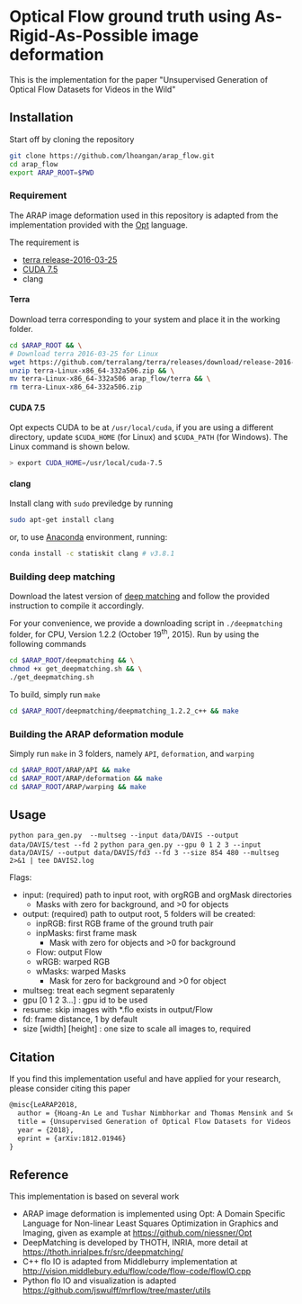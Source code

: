 # Optical Flow ground truth using As-Rigid-As-Possible image deformation
This is the implementation for the paper "Unsupervised Generation of Optical 
Flow Datasets for Videos in the Wild"

## Installation

Start off by cloning the repository
```sh
git clone https://github.com/lhoangan/arap_flow.git
cd arap_flow
export ARAP_ROOT=$PWD
```

### Requirement

The ARAP image deformation used in this repository is adapted from the implementation
provided with the [Opt](https://github.com/niessner/Opt) language.

The requirement is
- [terra release-2016-03-25](https://github.com/terralang/terra/releases)
- [CUDA 7.5](https://developer.nvidia.com/cuda-75-downloads-archive)
- clang


#### Terra

Download terra corresponding to your system and place it in the working folder.

```sh
cd $ARAP_ROOT && \
# Download terra 2016-03-25 for Linux
wget https://github.com/terralang/terra/releases/download/release-2016-03-25/terra-Linux-x86_64-332a506.zip && \
unzip terra-Linux-x86_64-332a506.zip && \
mv terra-Linux-x86_64-332a506 arap_flow/terra && \
rm terra-Linux-x86_64-332a506.zip
```

#### CUDA 7.5

Opt expects CUDA to be at `/usr/local/cuda`, if you are using a different
directory, update `$CUDA_HOME` (for Linux) and `$CUDA_PATH` (for Windows).
The Linux command is shown below.

```sh
> export CUDA_HOME=/usr/local/cuda-7.5
```

#### clang

Install clang with `sudo` previledge by running
```sh
sudo apt-get install clang
```
or, to use [Anaconda](https://www.anaconda.com/) environment, running:
```sh
conda install -c statiskit clang # v3.8.1
```

### Building deep matching

Download the latest version of
[deep matching](https://thoth.inrialpes.fr/src/deepmatching/ "DeepMatching: Deep Convolutional Matching") and follow the provided instruction to compile it accordingly.

For your convenience, we provide a downloading script in `./deepmatching` folder,
for CPU, Version 1.2.2 (October 19<sup>th</sup>, 2015).
Run by using the following commands

```sh
cd $ARAP_ROOT/deepmatching && \
chmod +x get_deepmatching.sh && \
./get_deepmatching.sh
```

To build, simply run `make`

```sh
cd $ARAP_ROOT/deepmatching/deepmatching_1.2.2_c++ && make
```

### Building the ARAP deformation module


Simply run `make` in 3 folders, namely `API`, `deformation`, and `warping`
```sh
cd $ARAP_ROOT/ARAP/API && make
cd $ARAP_ROOT/ARAP/deformation && make
cd $ARAP_ROOT/ARAP/warping && make
```


## Usage

`python para_gen.py  --multseg --input data/DAVIS --output data/DAVIS/test --fd 2`
`python para_gen.py --gpu 0 1 2 3 --input data/DAVIS/ --output data/DAVIS/fd3 --fd 3 --size 854 480 --multseg  2>&1 | tee DAVIS2.log`

Flags:
- input: (required) path to input root, with orgRGB and orgMask directories
    - Masks with zero for background, and >0 for objects
- output: (required) path to output root, 5 folders will be created:
    - inpRGB: first RGB frame of the ground truth pair
    - inpMasks: first frame mask
        - Mask with zero for objects and >0 for background
    - Flow: output Flow
    - wRGB: warped RGB
    - wMasks: warped Masks
        - Mask for zero for background and >0 for object
- multseg: treat each segment separatenly
- gpu [0 1 2 3...] : gpu id to be used
- resume: skip images with \*.flo exists in output/Flow
- fd: frame distance, 1 by default
- size [width] [height] : one size to scale all images to, required

## Citation

If you find this implementation useful and have applied for your research, please
consider citing this paper
``` latex
@misc{LeARAP2018,
  author = {Hoang-An Le and Tushar Nimbhorkar and Thomas Mensink and Sezer Karaoglu and Anil S. Baslamisli and Theo Gevers},
  title = {Unsupervised Generation of Optical Flow Datasets for Videos in the Wild},
  year = {2018},
  eprint = {arXiv:1812.01946}
}
```

## Reference
This implementation is based on several work
- ARAP image deformation is implemented using Opt: A Domain Specific Language 
for Non-linear Least Squares Optimization in Graphics and Imaging, given as
example at https://github.com/niessner/Opt
- DeepMatching is developed by THOTH, INRIA, more detail at
https://thoth.inrialpes.fr/src/deepmatching/
- C++ flo IO is adapted from Middleburry implementation at
http://vision.middlebury.edu/flow/code/flow-code/flowIO.cpp
- Python flo IO and visualization is adapted
https://github.com/jswulff/mrflow/tree/master/utils
